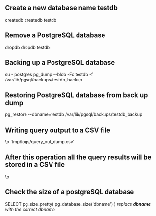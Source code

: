## Create a new database name testdb
createdb <dbname>
createdb testdb

## Remove a PostgreSQL database
dropdb <dbname>
dropdb testdb

## Backing up a PostgreSQL database
su - postgres
pg_dump --blob -Fc testdb -f /var/lib/pgsql/backups/testdb_backup

## Restoring PostgreSQL database from back up dump
pg_restore --dbname=testdb /var/lib/pgsql/backups/testdb_backup

## Writing query output to a CSV file
\o 'tmp/logs/query_out_dump.csv'

## After this operation all the query results will be stored in a CSV file
\o

## Check the size of a postgreSQL database
SELECT pg_size_pretty( pg_database_size('dbname') )
*replace **dbname** with the correct dbname*


